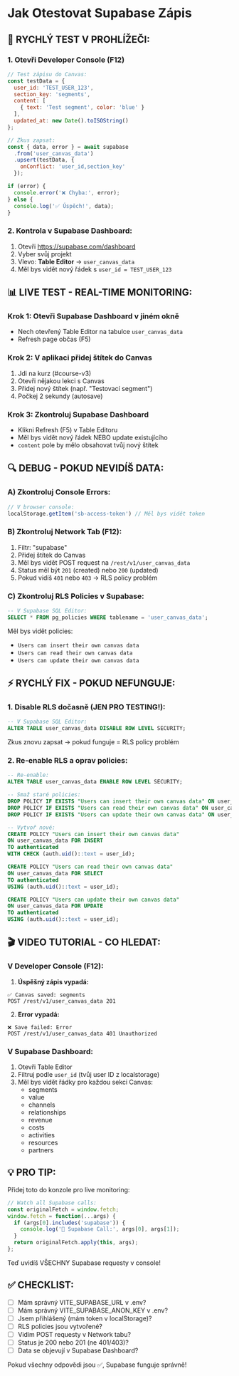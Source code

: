 # Jak Otestovat Supabase Zápis

## 🎯 RYCHLÝ TEST V PROHLÍŽEČI:

### 1. Otevři Developer Console (F12)
```javascript
// Test zápisu do Canvas:
const testData = {
  user_id: 'TEST_USER_123',
  section_key: 'segments',
  content: [
    { text: 'Test segment', color: 'blue' }
  ],
  updated_at: new Date().toISOString()
};

// Zkus zapsat:
const { data, error } = await supabase
  .from('user_canvas_data')
  .upsert(testData, {
    onConflict: 'user_id,section_key'
  });

if (error) {
  console.error('❌ Chyba:', error);
} else {
  console.log('✅ Úspěch!', data);
}
```

### 2. Kontrola v Supabase Dashboard:
1. Otevři https://supabase.com/dashboard
2. Vyber svůj projekt
3. Vlevo: **Table Editor** → `user_canvas_data`
4. Měl bys vidět nový řádek s `user_id = TEST_USER_123`

## 📊 LIVE TEST - REAL-TIME MONITORING:

### Krok 1: Otevři Supabase Dashboard v jiném okně
- Nech otevřený Table Editor na tabulce `user_canvas_data`
- Refresh page občas (F5)

### Krok 2: V aplikaci přidej štítek do Canvas
1. Jdi na kurz (#course-v3)
2. Otevři nějakou lekci s Canvas
3. Přidej nový štítek (např. "Testovací segment")
4. Počkej 2 sekundy (autosave)

### Krok 3: Zkontroluj Supabase Dashboard
- Klikni Refresh (F5) v Table Editoru
- Měl bys vidět nový řádek NEBO update existujícího
- `content` pole by mělo obsahovat tvůj nový štítek

## 🔍 DEBUG - POKUD NEVIDÍŠ DATA:

### A) Zkontroluj Console Errors:
```javascript
// V browser console:
localStorage.getItem('sb-access-token') // Měl bys vidět token
```

### B) Zkontroluj Network Tab (F12):
1. Filtr: "supabase"
2. Přidej štítek do Canvas
3. Měl bys vidět POST request na `/rest/v1/user_canvas_data`
4. Status měl být `201` (created) nebo `200` (updated)
5. Pokud vidíš `401` nebo `403` → RLS policy problém

### C) Zkontroluj RLS Policies v Supabase:
```sql
-- V Supabase SQL Editor:
SELECT * FROM pg_policies WHERE tablename = 'user_canvas_data';
```

Měl bys vidět policies:
- `Users can insert their own canvas data`
- `Users can read their own canvas data`
- `Users can update their own canvas data`

## ⚡ RYCHLÝ FIX - POKUD NEFUNGUJE:

### 1. Disable RLS dočasně (JEN PRO TESTING!):
```sql
-- V Supabase SQL Editor:
ALTER TABLE user_canvas_data DISABLE ROW LEVEL SECURITY;
```

Zkus znovu zapsat → pokud funguje = RLS policy problém

### 2. Re-enable RLS a oprav policies:
```sql
-- Re-enable:
ALTER TABLE user_canvas_data ENABLE ROW LEVEL SECURITY;

-- Smaž staré policies:
DROP POLICY IF EXISTS "Users can insert their own canvas data" ON user_canvas_data;
DROP POLICY IF EXISTS "Users can read their own canvas data" ON user_canvas_data;
DROP POLICY IF EXISTS "Users can update their own canvas data" ON user_canvas_data;

-- Vytvoř nové:
CREATE POLICY "Users can insert their own canvas data"
ON user_canvas_data FOR INSERT
TO authenticated
WITH CHECK (auth.uid()::text = user_id);

CREATE POLICY "Users can read their own canvas data"
ON user_canvas_data FOR SELECT
TO authenticated
USING (auth.uid()::text = user_id);

CREATE POLICY "Users can update their own canvas data"
ON user_canvas_data FOR UPDATE
TO authenticated
USING (auth.uid()::text = user_id);
```

## 🎬 VIDEO TUTORIAL - CO HLEDAT:

### V Developer Console (F12):
1. **Úspěšný zápis vypadá:**
```
✅ Canvas saved: segments
POST /rest/v1/user_canvas_data 201
```

2. **Error vypadá:**
```
❌ Save failed: Error
POST /rest/v1/user_canvas_data 401 Unauthorized
```

### V Supabase Dashboard:
1. Otevři Table Editor
2. Filtruj podle `user_id` (tvůj user ID z localstorage)
3. Měl bys vidět řádky pro každou sekci Canvas:
   - segments
   - value
   - channels
   - relationships
   - revenue
   - costs
   - activities
   - resources
   - partners

## 💡 PRO TIP:

Přidej toto do konzole pro live monitoring:
```javascript
// Watch all Supabase calls:
const originalFetch = window.fetch;
window.fetch = function(...args) {
  if (args[0].includes('supabase')) {
    console.log('🔵 Supabase Call:', args[0], args[1]);
  }
  return originalFetch.apply(this, args);
};
```

Teď uvidíš VŠECHNY Supabase requesty v console!

## ✅ CHECKLIST:

- [ ] Mám správný VITE_SUPABASE_URL v .env?
- [ ] Mám správný VITE_SUPABASE_ANON_KEY v .env?
- [ ] Jsem přihlášený (mám token v localStorage)?
- [ ] RLS policies jsou vytvořené?
- [ ] Vidím POST requesty v Network tabu?
- [ ] Status je 200 nebo 201 (ne 401/403)?
- [ ] Data se objevují v Supabase Dashboard?

Pokud všechny odpovědi jsou ✅, Supabase funguje správně!
